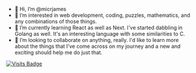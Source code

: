 - 👋 Hi, I’m @micrjames
- 👀 I’m interested in web development, coding, puzzles, mathematics, and any combinations of those things.
- 🌱 I’m currently learning React as well as Next. I've started dabbling in Golang as well. It's an interesting language with some similarities to C.
- 💞️ I’m looking to collaborate on anything, really. I'd like to learn more about the things that I've come across on my journey and a new and exciting should help me do just that.

[![Visits Badge](https://badges.pufler.dev/visits/micrjames/micrjames)](https://github.com/micrjames)


<!---
micrjames/micrjames is a ✨ special ✨ repository because its `README.md` (this file) appears on your GitHub profile.
You can click the Preview link to take a look at your changes.
--->
